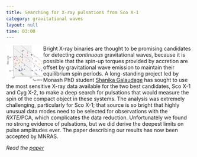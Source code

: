 ```yaml
---
title: Searching for X-ray pulsations from Sco X-1
category: gravitational waves
layout: null
time: 03:00
---
```

<!-- converted from blosxom format post by dkg 22.1.2022 -->
  <!---- Begin .post ---->
<a href="http://chandra.harvard.edu/xray_sources/sco/sco.html" title="The Story of Sco X-1"><img src="images/scox1-galaudage.png" width="100" align="left" alt="Plot image from the paper"></a>
Bright X-ray binaries are thought to be promising candidates for detecting
<em>continuous</em> gravitational waves, because it is possible that the
spin-up torques provided by accretion are offset by gravitational wave 
emission to maintain their equilibrium spin periods. 
A long-standing project led by Monash PhD student 
<a href="https://twitter.com/astronerdika">Shanika Galaudage</a> has sought to use the most sensitive X-ray data available for
the two best candidates, Sco X-1 and Cyg X-2, to make a deep search for 
pulsations that would measure the spin of the compact object in these 
systems.
The analysis was extremely challenging, particularly for Sco X-1; that source
is so bright that highly unusual data modes need to be selected for 
observations with the <em>RXTE</em>/PCA, which complicates the data reduction.
Unfortunately we found no strong evidence of pulsations, but we did derive
the deepest limits on pulse amplitudes ever. The paper describing our results
has now been accepted by MNRAS.
</p>
<p><em>Read the <a href="https://arxiv.org/abs/2105.13803">paper</a></em></p>
